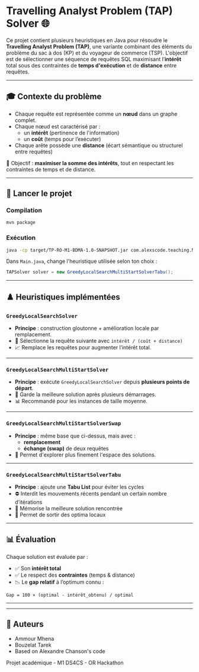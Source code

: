 # Travelling Analyst Problem (TAP) Solver 🌐

Ce projet contient plusieurs heuristiques en Java pour résoudre le **Travelling Analyst Problem (TAP)**, une variante combinant des éléments du problème du sac à dos (KP) et du voyageur de commerce (TSP). L'objectif est de sélectionner une séquence de requêtes SQL maximisant l’**intérêt** total sous des contraintes de **temps d'exécution** et de **distance** entre requêtes.

---

## 🎓 Contexte du problème

- Chaque requête est représentée comme un **nœud** dans un graphe complet.
- Chaque nœud est caractérisé par :
  - un **intérêt** (pertinence de l'information)
  - un **coût** (temps pour l’exécuter)
- Chaque arête possède une **distance** (écart sémantique ou structurel entre requêtes)

🌟 Objectif : **maximiser la somme des intérêts**, tout en respectant les contraintes de temps et de distance.

---

## 🚀 Lancer le projet

### Compilation

```bash
mvn package
```

### Exécution

```bash
java -cp target/TP-RO-M1-BDMA-1.0-SNAPSHOT.jar com.alexscode.teaching.Main
```

Dans `Main.java`, change l'heuristique utilisée selon ton choix :

```java
TAPSolver solver = new GreedyLocalSearchMultiStartSolverTabu();
```

---

## ♟️ Heuristiques implémentées

### `GreedyLocalSearchSolver`
- **Principe** : construction gloutonne + amélioration locale par remplacement.
- 🔎 Sélectionne la requête suivante avec `intérêt / (coût + distance)`
- 📈 Remplace les requêtes pour augmenter l’intérêt total.

---

### `GreedyLocalSearchMultiStartSolver`
- **Principe** : exécute `GreedyLocalSearchSolver` depuis **plusieurs points de départ**.
- 🧠 Garde la meilleure solution après plusieurs démarrages.
- 📊 Recommandé pour les instances de taille moyenne.

---

### `GreedyLocalSearchMultiStartSolverSwap`
- **Principe** : même base que ci-dessus, mais avec :
  - **remplacement**
  - **échange (swap)** de deux requêtes
- 🔄 Permet d'explorer plus finement l'espace des solutions.

---

### `GreedyLocalSearchMultiStartSolverTabu`
- **Principe** : ajoute une **Tabu List** pour éviter les cycles
- ⛔️ Interdit les mouvements récents pendant un certain nombre d’itérations
- 🧠 Mémorise la meilleure solution rencontrée
- 🛝 Permet de sortir des optima locaux

---

## 📊 Évaluation

Chaque solution est évaluée par :
- ✅ Son **intérêt total**
- ✅ Le respect des **contraintes** (temps & distance)
- 📉 Le **gap relatif** à l’optimum connu :

```text
Gap = 100 × (optimal - intérêt_obtenu) / optimal
```

---





---

## 🙌 Auteurs

- Ammour Mhena  
- Bouzelat Tarek
- Based on Alexandre Chanson's code 

Projet académique - M1 DS4CS - OR Hackathon
